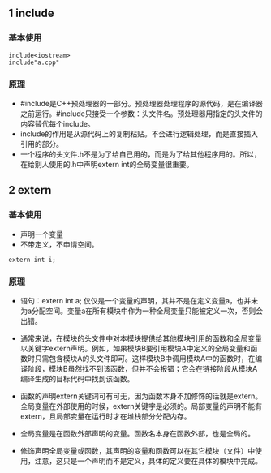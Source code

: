 ## 1 include

### 基本使用
```
include<iostream>
include"a.cpp"
```

### 原理

* #include是C++预处理器的一部分。预处理器处理程序的源代码，是在编译器之前运行。#include只接受一个参数：头文件名。预处理器用指定的头文件的内容替代每个include。
* include的作用是从源代码上的复制粘贴。不会进行逻辑处理，而是直接插入引用的部分。
* 一个程序的头文件.h不是为了给自己用的，而是为了给其他程序用的。所以，在给别人使用的.h中声明extern int的全局变量很重要。

## 2 extern
### 基本使用
* 声明一个变量
* 不带定义，不申请空间。

```
extern int i;
```

### 原理

* 语句：extern int a; 仅仅是一个变量的声明，其并不是在定义变量a，也并未为a分配空间。变量a在所有模块中作为一种全局变量只能被定义一次，否则会出错。

* 通常来说，在模块的头文件中对本模块提供给其他模块引用的函数和全局变量以关键字extern声明。例如，如果模块B要引用模块A中定义的全局变量和函数时只需包含模块A的头文件即可。这样模块B中调用模块A中的函数时，在编译阶段，模块B虽然找不到该函数，但并不会报错；它会在链接阶段从模块A编译生成的目标代码中找到该函数。
* 函数的声明extern关键词可有可无，因为函数本身不加修饰的话就是extern。全局变量在外部使用的时候，extern关键字是必须的。局部变量的声明不能有extern，且局部变量在运行时才在堆栈部分分配内存。
* 全局变量是在函数外部声明的变量。函数名本身在函数外部，也是全局的。
* 修饰声明全局变量或函数，其声明的变量和函数可以在其它模块（文件）中使用，注意，这只是一个声明而不是定义，具体的定义要在具体的模块中完成。

